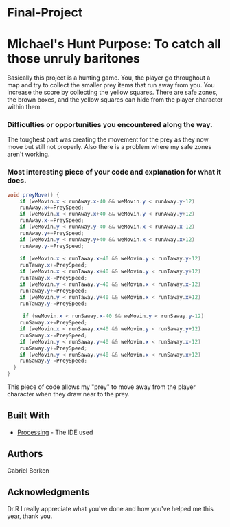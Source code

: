 # Final-Project
# Michael's Hunt Purpose: To catch all those unruly baritones

Basically this project is a hunting game. You, the player go throughout a map and try to collect the smaller prey items that run away from you. You increase the score by collecting the yellow squares. There are safe zones, the brown boxes, and the yellow squares can hide from the player character within them. 

### Difficulties or opportunities you encountered along the way.

The toughest part was creating the movement for the prey as they now move but still not properly. Also there is a problem where my safe zones aren't working.

### Most interesting piece of your code and explanation for what it does.

```Java
void preyMove() {
    if (weMovin.x < runAway.x-40 && weMovin.y < runAway.y-12)
    runAway.x+=PreySpeed;
    if (weMovin.x < runAway.x+40 && weMovin.y < runAway.y+12)
    runAway.x-=PreySpeed;
    if (weMovin.y < runAway.y-40 && weMovin.x < runAway.x-12)
    runAway.y+=PreySpeed;
    if (weMovin.y < runAway.y+40 && weMovin.x < runAway.x+12)
    runAway.y-=PreySpeed;
    
    if (weMovin.x < runTaway.x-40 && weMovin.y < runTaway.y-12)
    runTaway.x+=PreySpeed;
    if (weMovin.x < runTaway.x+40 && weMovin.y < runTaway.y+12)
    runTaway.x-=PreySpeed;
    if (weMovin.y < runTaway.y-40 && weMovin.x < runTaway.x-12)
    runTaway.y+=PreySpeed;
    if (weMovin.y < runTaway.y+40 && weMovin.x < runTaway.x+12)
    runTaway.y-=PreySpeed;
    
     if (weMovin.x < runSaway.x-40 && weMovin.y < runSaway.y-12)
    runSaway.x+=PreySpeed;
    if (weMovin.x < runSaway.x+40 && weMovin.y < runSaway.y+12)
    runSaway.x-=PreySpeed;
    if (weMovin.y < runSaway.y-40 && weMovin.x < runSaway.x-12)
    runSaway.y+=PreySpeed;
    if (weMovin.y < runSaway.y+40 && weMovin.x < runSaway.x+12)
    runSaway.y-=PreySpeed;
  }
}
```
This piece of code allows my "prey" to move away from the player character when they draw near to the prey.
## Built With

* [Processing](https://processing.org/) - The IDE used

## Authors

Gabriel Berken 

## Acknowledgments

Dr.R I really appreciate what you've done and how you've helped me this year, thank you.
